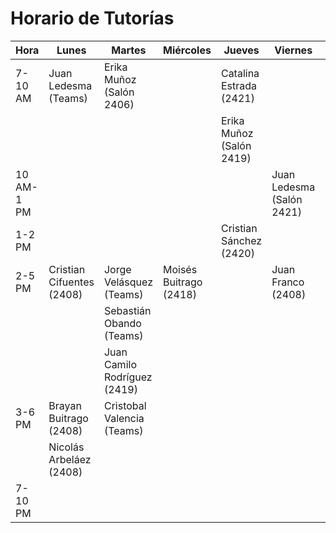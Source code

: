 # Horario de Tutorías

| Hora       | Lunes                  | Martes                         | Miércoles          | Jueves                      | Viernes                    | Sábado            |
|-----------|------------------------|--------------------------------|--------------------|----------------------------|----------------------------|------------------|
| 7-10 AM  | Juan Ledesma (Teams)    | Erika Muñoz (Salón 2406)       |                    | Catalina Estrada (2421)     |                            | Camilo Calderón (Teams) |
|          |                         |                                |                    | Erika Muñoz (Salón 2419)    |                            |                  |
| 10 AM-1 PM |                        |                                |                    |                            | Juan Ledesma (Salón 2421)  |                  |
| 1-2 PM   |                         |                                |                    | Cristian Sánchez (2420)    |                            |                  |
| 2-5 PM   | Cristian Cifuentes (2408) | Jorge Velásquez (Teams)       | Moisés Buitrago (2418) |                            | Juan Franco (2408)         |                  |
|          |                         | Sebastián Obando (Teams)       |                    |                            |                            |                  |
|          |                         | Juan Camilo Rodríguez (2419)  |                    |                            |                            |                  |
| 3-6 PM   | Brayan Buitrago (2408)   | Cristobal Valencia (Teams)    |                    |                            |                            |                  |
|          | Nicolás Arbeláez (2408)  |                                |                    |                            |                            |                  |
| 7-10 PM  |                         |                                |                    |                            |                            |                  |

